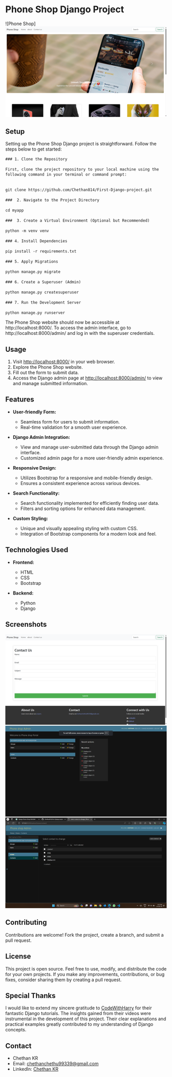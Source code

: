# Phone Shop Django Project

![Phone Shop]
<img src="/img_for_readme/Phoneshop.png">

## Setup

Setting up the Phone Shop Django project is straightforward. Follow the steps below to get started:

```
### 1. Clone the Repository

First, clone the project repository to your local machine using the following command in your terminal or command prompt:


git clone https://github.com/Chethan814/First-Django-project.git

###  2. Navigate to the Project Directory

cd myapp

###  3. Create a Virtual Environment (Optional but Recommended)

python -m venv venv

### 4. Install Dependencies

pip install -r requirements.txt

### 5. Apply Migrations

python manage.py migrate

### 6. Create a Superuser (Admin)

python manage.py createsuperuser

### 7. Run the Development Server

python manage.py runserver

```


The Phone Shop website should now be accessible at http://localhost:8000/. To access the admin interface, go to http://localhost:8000/admin/ and log in with the superuser credentials.

## Usage

1. Visit [http://localhost:8000/](http://localhost:8000/) in your web browser.
2. Explore the Phone Shop website.
3. Fill out the form to submit data.
4. Access the Django admin page at [http://localhost:8000/admin/](http://localhost:8000/admin/) to view and manage submitted information.

## Features

- **User-friendly Form:**
  - Seamless form for users to submit information.
  - Real-time validation for a smooth user experience.

- **Django Admin Integration:**
  - View and manage user-submitted data through the Django admin interface.
  - Customized admin page for a more user-friendly admin experience.

- **Responsive Design:**
  - Utilizes Bootstrap for a responsive and mobile-friendly design.
  - Ensures a consistent experience across various devices.

- **Search Functionality:**
  - Search functionality implemented for efficiently finding user data.
  - Filters and sorting options for enhanced data management.

- **Custom Styling:**
  - Unique and visually appealing styling with custom CSS.
  - Integration of Bootstrap components for a modern look and feel.

## Technologies Used

- **Frontend:**
  - HTML
  - CSS
  - Bootstrap

- **Backend:**
  - Python
  - Django



## Screenshots

![Phone Shop Home](/img_for_readme/form.png)
![Phone Shop Form](/img_for_readme/admin.png)
![Phone Shop Admin](/img_for_readme/data.png)

## Contributing

Contributions are welcome! Fork the project, create a branch, and submit a pull request.

## License

This project is open source. Feel free to use, modify, and distribute the code for your own projects. If you make any improvements, contributions, or bug fixes, consider sharing them by creating a pull request.

## Special Thanks

I would like to extend my sincere gratitude to <a href="https://www.youtube.com/c/CodeWithHarry">CodeWithHarry</a>
 for their fantastic Django tutorials. The insights gained from their videos were instrumental in the development of this project. Their clear explanations and practical examples greatly contributed to my understanding of Django concepts.

## Contact

- Chethan KR
- Email: chethanchethu99339@gmail.com
- LinkedIn: [Chethan KR](https://www.linkedin.com/in/chethan-k-r-559748229/)

